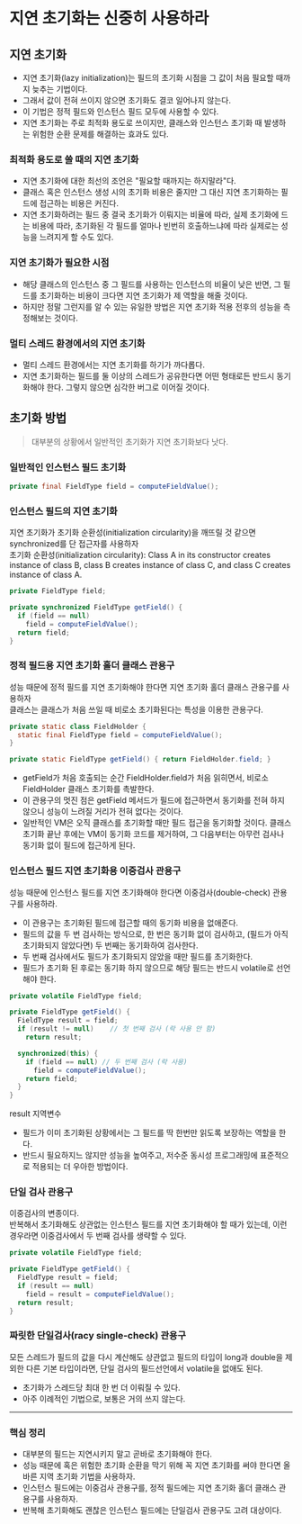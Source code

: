 
# 지연 초기화는 신중히 사용하라

## 지연 초기화
- 지연 초기화(lazy initialization)는 필드의 초기화 시점을 그 값이 처음 필요할 때까지 늦추는 기법이다.   
- 그래서 값이 전혀 쓰이지 않으면 초기화도 결코 일어나지 않는다.
- 이 기법은 정적 필드와 인스턴스 필드 모두에 사용할 수 있다.
- 지연 초기화는 주로 최적화 용도로 쓰이지만, 클래스와 인스턴스 초기화 때 발생하는 위험한 순환 문제를 해결하는 효과도 있다.

### 최적화 용도로 쓸 때의 지연 초기화
- 지연 초기화에 대한 최선의 조언은 "필요할 때까지는 하지말라"다.
- 클래스 혹은 인스턴스 생성 시의 초기화 비용은 줄지만 그 대신 지연 초기화하는 필드에 접근하는 비용은 커진다.
- 지연 초기화하려는 필드 중 결국 초기화가 이뤄지는 비율에 따라, 실제 초기화에 드는 비용에 따라, 초기화된 각 필드를 얼마나 빈번히 호출하느냐에 따라 실제로는 성능을 느려지게 할 수도 있다.

### 지연 초기화가 필요한 시점
- 해당 클래스의 인스턴스 중 그 필드를 사용하는 인스턴스의 비율이 낮은 반면, 그 필드를 초기화하는 비용이 크다면 지연 초기화가 제 역할을 해줄 것이다.
- 하지만 정말 그런지를 알 수 있는 유일한 방법은 지연 초기화 적용 전후의 성능을 측정해보는 것이다.

### 멀티 스레드 환경에서의 지연 초기화
- 멀티 스레드 환경에서는 지연 초기화를 하기가 까다롭다.
- 지연 초기화하는 필드를 둘 이상의 스레드가 공유한다면 어떤 형태로든 반드시 동기화해야 한다. 그렇지 않으면 심각한 버그로 이어질 것이다.


## 초기화 방법
> 대부분의 상황에서 일반적인 초기화가 지연 초기화보다 낫다.

### 일반적인 인스턴스 필드 초기화
```java
private final FieldType field = computeFieldValue();
```

### 인스턴스 필드의 지연 초기화
지연 초기화가 초기화 순환성(initialization circularity)을 깨뜨릴 것 같으면 synchronized를 단 접근자를 사용하자   
초기화 순환성(initialization circularity):
Class A in its constructor creates instance of class B, class B creates instance of class C, and class C creates instance of class A.

```java
private FieldType field;

private synchronized FieldType getField() {
  if (field == null)
    field = computeFieldValue();
  return field;
}
```

### 정적 필드용 지연 초기화 홀더 클래스 관용구
성능 때문에 정적 필드를 지연 초기화해야 한다면 지연 초기화 홀더 클래스 관용구를 사용하자   
클래스는 클래스가 처음 쓰일 때 비로소 초기화된다는 특성을 이용한 관용구다.

```java
private static class FieldHolder {
  static final FieldType field = computeFieldValue();
}

private static FieldType getField() { return FieldHolder.field; }
```
- getField가 처음 호출되는 순간 FieldHolder.field가 처음 읽히면서, 비로소 FieldHolder 클래스 초기화를 촉발한다.
- 이 관용구의 멋진 점은 getField 메서드가 필드에 접근하면서 동기화를 전혀 하지 않으니 성능이 느려질 거리가 전혀 없다는 것이다.
- 일반적인 VM은 오직 클래스를 초기화할 때만 필드 접근을 동기화할 것이다. 클래스 초기화 끝난 후에는 VM이 동기화 코드를 제거하여, 그 다음부터는 아무런 검사나 동기화 없이 필드에 접근하게 된다.

### 인스턴스 필드 지연 초기화용 이중검사 관용구
성능 때문에 인스턴스 필드를 지연 초기화해야 한다면 이중검사(double-check) 관용구를 사용하라.
- 이 관용구는 초기화된 필드에 접근할 때의 동기화 비용을 없애준다.
- 필드의 값을 두 번 검사하는 방식으로, 한 번은 동기화 없이 검사하고, (필드가 아직 초기화되지 않았다면) 두 번째는 동기화하여 검사한다. 
- 두 번째 검사에서도 필드가 초기화되지 않았을 때만 필드를 초기화한다.
- 필드가 초기화 된 후로는 동기화 하지 않으므로 해당 필드는 반드시 volatile로 선언해야 한다.

```java
private volatile FieldType field;

private FieldType getField() {
  FieldType result = field;
  if (result != null)    // 첫 번째 검사 (락 사용 안 함)
    return result;

  synchronized(this) {
    if (field == null) // 두 번째 검사 (락 사용)
      field = computeFieldValue();
    return field;
  }
}
```
result 지역변수
- 필드가 이미 초기화된 상황에서는 그 필드를 딱 한번만 읽도록 보장하는 역할을 한다.
- 반드시 필요하지느 않지만 성능을 높여주고, 저수준 동시성 프로그래밍에 표준적으로 적용되는 더 우아한 방법이다.


### 단일 검사 관용구
이중검사의 변종이다.   
반복해서 초기화해도 상관없는 인스턴스 필드를 지연 초기화해야 할 때가 있는데, 이런 경우라면 이중검사에서 두 번째 검사를 생략할 수 있다.

```java
private volatile FieldType field;

private FieldType getField() {
  FieldType result = field;
  if (result == null)
    field = result = computeFieldValue();
  return result;
}
```

### 짜릿한 단일검사(racy single-check) 관용구
모든 스레드가 필드의 값을 다시 계산해도 상관없고 필드의 타입이 long과 double을 제외한 다른 기본 타입이라면, 단일 검사의 필드선언에서 volatile을 없애도 된다.
- 초기화가 스레드당 최대 한 번 더 이뤄질 수 있다.
- 아주 이례적인 기법으로, 보통은 거의 쓰지 않는다.

---
### 핵심 정리
- 대부분의 필드는 지연시키지 말고 곧바로 초기화해야 한다.
- 성능 때문에 혹은 위험한 초기화 순환을 막기 위해 꼭 지연 초기화를 써야 한다면 올바른 지역 초기화 기법을 사용하자.
- 인스턴스 필드에는 이중검사 관용구를, 정적 필드에는 지연 초기화 홀더 클래스 관용구를 사용하자.
- 반복해 초기화해도 괜찮은 인스턴스 필드에는 단일검사 관용구도 고려 대상이다. 